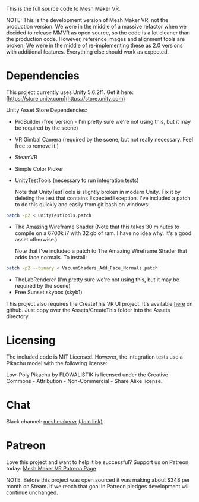 This is the full source code to Mesh Maker VR.

NOTE: This is the development version of Mesh Maker VR, not the production version. We were in the middle of a massive refactor when we decided to release MMVR as open source, so the code is a lot cleaner than the production code. However, reference images and alignment tools are broken. We were in the middle of re-implementing these as 2.0 versions with additional features. Everything else should work as expected.

# Dependencies

This project currently uses Unity 5.6.2f1. Get it here: [https://store.unity.com](https://store.unity.com)

Unity Asset Store Dependencies:
* ProBuilder (free version - I'm pretty sure we're not using this, but it may be required by the scene)
* VR Gimbal Camera (required by the scene, but not really necessary. Feel free to remove it.)
* SteamVR
* Simple Color Picker
* UnityTestTools (necessary to run integration tests)

  Note that UnityTestTools is slightly broken in modern Unity. Fix it by deleting the test that contains ExpectedException. I've included a patch to do this quickly and easily from git bash on windows:
```bash
patch -p2 < UnityTestTools.patch
```

* The Amazing Wireframe Shader (Note that this takes 30 minutes to compile on a 6700k i7 with 32 gb of ram. I have no idea why. It's a good asset otherwise.)

  Note that I've included a patch to The Amazing Wireframe Shader that adds face normals. To install:
```bash
patch -p2 --binary < VacuumShaders_Add_Face_Normals.patch
```
* TheLabRenderer (I'm pretty sure we're not using this, but it may be required by the scene)
* Free Sunset skybox (skyb1)

This project also requires the CreateThis VR UI project. It's available [here](https://github.com/createthis/createthis_vr_ui) on github. Just copy over the Assets/CreateThis folder into the Assets directory.

# Licensing

The included code is MIT Licensed. However, the integration tests use a Pikachu model with the following license:

Low-Poly Pikachu by FLOWALISTIK is licensed under the Creative Commons - Attribution - Non-Commercial - Share Alike license.

# Chat

Slack channel: [meshmakervr](https://meshmakervr.slack.com) [(Join link)](https://meshmakervr.slack.com/signup)

# Patreon

Love this project and want to help it be successful? Support us on Patreon, today: [Mesh Maker VR Patreon Page](https://www.patreon.com/createthis)

NOTE: Before this project was open sourced it was making about $348 per month on Steam. If we reach that goal in Patreon pledges development will continue unchanged.
